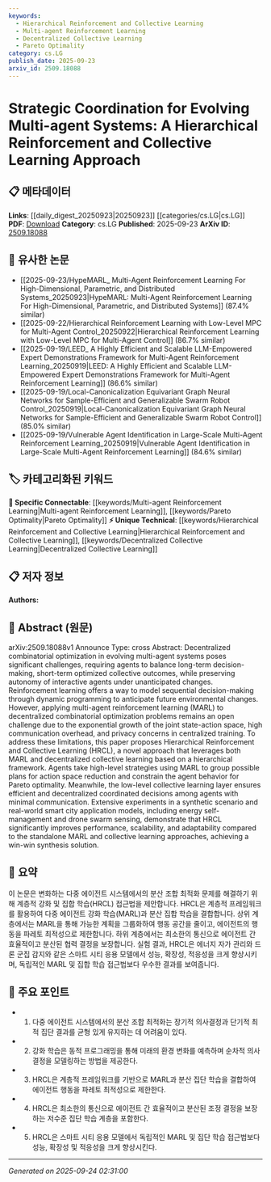 ```yaml
---
keywords:
  - Hierarchical Reinforcement and Collective Learning
  - Multi-agent Reinforcement Learning
  - Decentralized Collective Learning
  - Pareto Optimality
category: cs.LG
publish_date: 2025-09-23
arxiv_id: 2509.18088
---
```


<!-- KEYWORD_LINKING_METADATA:
{
  "processed_timestamp": "2025-09-24T02:31:00.827721",
  "vocabulary_version": "1.0",
  "selected_keywords": [
    "Hierarchical Reinforcement and Collective Learning",
    "Multi-agent Reinforcement Learning",
    "Decentralized Collective Learning",
    "Pareto Optimality"
  ],
  "rejected_keywords": [],
  "similarity_scores": {
    "Hierarchical Reinforcement and Collective Learning": 0.78,
    "Multi-agent Reinforcement Learning": 0.82,
    "Decentralized Collective Learning": 0.75,
    "Pareto Optimality": 0.7
  },
  "extraction_method": "AI_prompt_based",
  "budget_applied": true,
  "candidates_json": {
    "candidates": [
      {
        "surface": "Hierarchical Reinforcement and Collective Learning",
        "canonical": "Hierarchical Reinforcement and Collective Learning",
        "aliases": [
          "HRCL"
        ],
        "category": "unique_technical",
        "rationale": "This is a novel approach introduced in the paper, which combines hierarchical reinforcement learning with collective learning for improved coordination in multi-agent systems.",
        "novelty_score": 0.85,
        "connectivity_score": 0.65,
        "specificity_score": 0.9,
        "link_intent_score": 0.78
      },
      {
        "surface": "Multi-agent Reinforcement Learning",
        "canonical": "Multi-agent Reinforcement Learning",
        "aliases": [
          "MARL"
        ],
        "category": "specific_connectable",
        "rationale": "MARL is a key concept in the paper that addresses the challenges of decentralized combinatorial optimization in evolving multi-agent systems.",
        "novelty_score": 0.45,
        "connectivity_score": 0.88,
        "specificity_score": 0.8,
        "link_intent_score": 0.82
      },
      {
        "surface": "Decentralized Collective Learning",
        "canonical": "Decentralized Collective Learning",
        "aliases": [],
        "category": "unique_technical",
        "rationale": "This concept is crucial for achieving efficient coordination among agents with minimal communication, as highlighted in the paper.",
        "novelty_score": 0.7,
        "connectivity_score": 0.6,
        "specificity_score": 0.85,
        "link_intent_score": 0.75
      },
      {
        "surface": "Pareto Optimality",
        "canonical": "Pareto Optimality",
        "aliases": [],
        "category": "specific_connectable",
        "rationale": "Pareto optimality is a significant criterion for evaluating agent behavior in the proposed framework, ensuring balanced decision-making.",
        "novelty_score": 0.4,
        "connectivity_score": 0.75,
        "specificity_score": 0.7,
        "link_intent_score": 0.7
      }
    ],
    "ban_list_suggestions": [
      "dynamic programming",
      "synthetic scenario",
      "real-world application"
    ]
  },
  "decisions": [
    {
      "candidate_surface": "Hierarchical Reinforcement and Collective Learning",
      "resolved_canonical": "Hierarchical Reinforcement and Collective Learning",
      "decision": "linked",
      "scores": {
        "novelty": 0.85,
        "connectivity": 0.65,
        "specificity": 0.9,
        "link_intent": 0.78
      }
    },
    {
      "candidate_surface": "Multi-agent Reinforcement Learning",
      "resolved_canonical": "Multi-agent Reinforcement Learning",
      "decision": "linked",
      "scores": {
        "novelty": 0.45,
        "connectivity": 0.88,
        "specificity": 0.8,
        "link_intent": 0.82
      }
    },
    {
      "candidate_surface": "Decentralized Collective Learning",
      "resolved_canonical": "Decentralized Collective Learning",
      "decision": "linked",
      "scores": {
        "novelty": 0.7,
        "connectivity": 0.6,
        "specificity": 0.85,
        "link_intent": 0.75
      }
    },
    {
      "candidate_surface": "Pareto Optimality",
      "resolved_canonical": "Pareto Optimality",
      "decision": "linked",
      "scores": {
        "novelty": 0.4,
        "connectivity": 0.75,
        "specificity": 0.7,
        "link_intent": 0.7
      }
    }
  ]
}
-->

# Strategic Coordination for Evolving Multi-agent Systems: A Hierarchical Reinforcement and Collective Learning Approach

## 📋 메타데이터

**Links**: [[daily_digest_20250923|20250923]] [[categories/cs.LG|cs.LG]]
**PDF**: [Download](https://arxiv.org/pdf/2509.18088.pdf)
**Category**: cs.LG
**Published**: 2025-09-23
**ArXiv ID**: [2509.18088](https://arxiv.org/abs/2509.18088)

## 🔗 유사한 논문
- [[2025-09-23/HypeMARL_ Multi-Agent Reinforcement Learning For High-Dimensional, Parametric, and Distributed Systems_20250923|HypeMARL: Multi-Agent Reinforcement Learning For High-Dimensional, Parametric, and Distributed Systems]] (87.4% similar)
- [[2025-09-22/Hierarchical Reinforcement Learning with Low-Level MPC for Multi-Agent Control_20250922|Hierarchical Reinforcement Learning with Low-Level MPC for Multi-Agent Control]] (86.7% similar)
- [[2025-09-19/LEED_ A Highly Efficient and Scalable LLM-Empowered Expert Demonstrations Framework for Multi-Agent Reinforcement Learning_20250919|LEED: A Highly Efficient and Scalable LLM-Empowered Expert Demonstrations Framework for Multi-Agent Reinforcement Learning]] (86.6% similar)
- [[2025-09-19/Local-Canonicalization Equivariant Graph Neural Networks for Sample-Efficient and Generalizable Swarm Robot Control_20250919|Local-Canonicalization Equivariant Graph Neural Networks for Sample-Efficient and Generalizable Swarm Robot Control]] (85.0% similar)
- [[2025-09-19/Vulnerable Agent Identification in Large-Scale Multi-Agent Reinforcement Learning_20250919|Vulnerable Agent Identification in Large-Scale Multi-Agent Reinforcement Learning]] (84.6% similar)

## 🏷️ 카테고리화된 키워드
**🔗 Specific Connectable**: [[keywords/Multi-agent Reinforcement Learning|Multi-agent Reinforcement Learning]], [[keywords/Pareto Optimality|Pareto Optimality]]
**⚡ Unique Technical**: [[keywords/Hierarchical Reinforcement and Collective Learning|Hierarchical Reinforcement and Collective Learning]], [[keywords/Decentralized Collective Learning|Decentralized Collective Learning]]

## 📋 저자 정보

**Authors:** 

## 📄 Abstract (원문)

arXiv:2509.18088v1 Announce Type: cross 
Abstract: Decentralized combinatorial optimization in evolving multi-agent systems poses significant challenges, requiring agents to balance long-term decision-making, short-term optimized collective outcomes, while preserving autonomy of interactive agents under unanticipated changes. Reinforcement learning offers a way to model sequential decision-making through dynamic programming to anticipate future environmental changes. However, applying multi-agent reinforcement learning (MARL) to decentralized combinatorial optimization problems remains an open challenge due to the exponential growth of the joint state-action space, high communication overhead, and privacy concerns in centralized training. To address these limitations, this paper proposes Hierarchical Reinforcement and Collective Learning (HRCL), a novel approach that leverages both MARL and decentralized collective learning based on a hierarchical framework. Agents take high-level strategies using MARL to group possible plans for action space reduction and constrain the agent behavior for Pareto optimality. Meanwhile, the low-level collective learning layer ensures efficient and decentralized coordinated decisions among agents with minimal communication. Extensive experiments in a synthetic scenario and real-world smart city application models, including energy self-management and drone swarm sensing, demonstrate that HRCL significantly improves performance, scalability, and adaptability compared to the standalone MARL and collective learning approaches, achieving a win-win synthesis solution.

## 📝 요약

이 논문은 변화하는 다중 에이전트 시스템에서의 분산 조합 최적화 문제를 해결하기 위해 계층적 강화 및 집합 학습(HRCL) 접근법을 제안합니다. HRCL은 계층적 프레임워크를 활용하여 다중 에이전트 강화 학습(MARL)과 분산 집합 학습을 결합합니다. 상위 계층에서는 MARL을 통해 가능한 계획을 그룹화하여 행동 공간을 줄이고, 에이전트의 행동을 파레토 최적성으로 제한합니다. 하위 계층에서는 최소한의 통신으로 에이전트 간 효율적이고 분산된 협력 결정을 보장합니다. 실험 결과, HRCL은 에너지 자가 관리와 드론 군집 감지와 같은 스마트 시티 응용 모델에서 성능, 확장성, 적응성을 크게 향상시키며, 독립적인 MARL 및 집합 학습 접근법보다 우수한 결과를 보여줍니다.

## 🎯 주요 포인트

- 1. 다중 에이전트 시스템에서의 분산 조합 최적화는 장기적 의사결정과 단기적 최적 집단 결과를 균형 있게 유지하는 데 어려움이 있다.
- 2. 강화 학습은 동적 프로그래밍을 통해 미래의 환경 변화를 예측하며 순차적 의사결정을 모델링하는 방법을 제공한다.
- 3. HRCL은 계층적 프레임워크를 기반으로 MARL과 분산 집단 학습을 결합하여 에이전트 행동을 파레토 최적성으로 제한한다.
- 4. HRCL은 최소한의 통신으로 에이전트 간 효율적이고 분산된 조정 결정을 보장하는 저수준 집단 학습 계층을 포함한다.
- 5. HRCL은 스마트 시티 응용 모델에서 독립적인 MARL 및 집단 학습 접근법보다 성능, 확장성 및 적응성을 크게 향상시킨다.


---

*Generated on 2025-09-24 02:31:00*